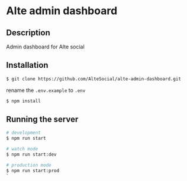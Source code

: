 # Alte admin dashboard

## Description
Admin dashboard for Alte social

## Installation

```bash
$ git clone https://github.com/AlteSocial/alte-admin-dashboard.git
```

rename the `.env.example` to `.env`

```bash
$ npm install
```

## Running the server

```bash
# development
$ npm run start

# watch mode
$ npm run start:dev

# production mode
$ npm run start:prod
`